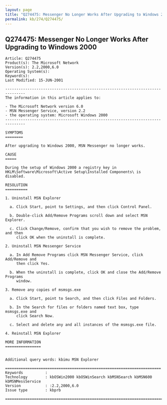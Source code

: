 ```yaml
---
layout: page
title: "Q274475: Messenger No Longer Works After Upgrading to Windows 2000"
permalink: kb/274/Q274475/
---
```


## Q274475: Messenger No Longer Works After Upgrading to Windows 2000

	Article: Q274475
	Product(s): The Microsoft Network
	Version(s): 2.2,2000,6.0
	Operating System(s): 
	Keyword(s): 
	Last Modified: 15-JUN-2001
	
	-------------------------------------------------------------------------------
	The information in this article applies to:
	
	- The Microsoft Network version 6.0 
	- MSN Messenger Service, version 2.2 
	- the operating system: Microsoft Windows 2000 
	-------------------------------------------------------------------------------
	
	SYMPTOMS
	========
	
	After upgrading to Windows 2000, MSN Messenger no longer works.
	
	CAUSE
	=====
	
	During the setup of Windows 2000 a registry key in
	HKLM\Software\Microsoft\Active Setup\Installed Components\ is disabled.
	
	RESOLUTION
	==========
	
	1. Uninstall MSN Explorer
	
	  a. Click Start, point to Settings, and then click Control Panel.
	
	  b. Double-click Add/Remove Programs scroll down and select MSN Explorer.
	
	  c. Click Change/Remove, confirm that you wish to remove the problem, and then
	     click OK when the uninstall is complete.
	
	2. Uninstall MSN Messenger Service
	
	  a. In Add Remove Programs click MSN Messenger Service, click Add/Remove and
	     then click Yes.
	
	  b. When the uninstall is complete, click OK and close the Add/Remove Programs
	     window.
	
	3. Remove any copies of msmsgs.exe
	
	  a. Click Start, point to Search, and then click Files and Folders.
	
	  b. In the Search for files or folders named text box, type msmsgs.exe and
	     click Search Now.
	
	  c. Select and delete any and all instances of the msmsgs.exe file.
	
	4. Reinstall MSN Explorer
	
	MORE INFORMATION
	================
	
	
	Additional query words: kbimu MSN Explorer
	
	======================================================================
	Keywords          :  
	Technology        : kbOSWin2000 kbOSWinSearch kbMSNSearch kbMSN600 kbMSNMessService
	Version           : :2.2,2000,6.0
	Issue type        : kbprb
	
	=============================================================================
	
